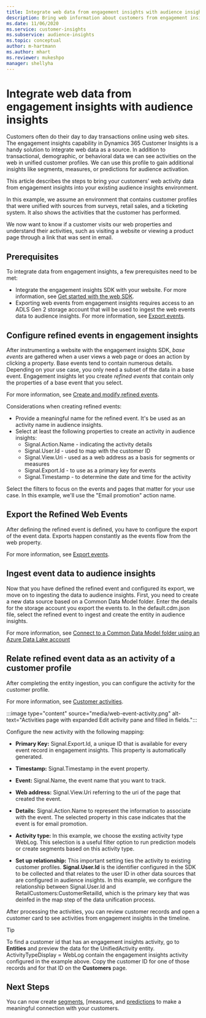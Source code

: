 ```yaml
---
title: Integrate web data from engagement insights with audience insights
description: Bring web information about customers from engagement insights to audience insights. 
ms.date: 11/06/2020
ms.service: customer-insights
ms.subservice: audience-insights
ms.topic: conceptual
author: m-hartmann
ms.author: mhart
ms.reviewer: mukeshpo
manager: shellyha
---
```


# Integrate web data from engagement insights with audience insights

Customers often do their day to day transactions online using web sites. The engagement insights capability in Dynamics 365 Customer Insights is a handy solution to integrate web data as a source. In addition to transactional, demographic, or behavioral data we can see activities on the web in unified customer profiles. We can use this profile to gain additional insights like segments, measures, or predictions for audience activation.

This article describes the steps to bring your customers’ web activity data from engagement insights into your existing audience insights environment.

In this example, we assume an environment that contains customer profiles that were unified with sources from surveys, retail sales, and a ticketing system. It also shows the activities that the customer has performed. 

We now want to know if a customer visits our web properties and understand their activities, such as visiting a website or viewing a product page through a link that was sent in email.

## Prerequisites

To integrate data from engagement insights, a few prerequisites need to be met: 

- Integrate the engagement insights SDK with your website. For more information, see [Get started with the web SDK](../engagement-insights/instrument-website.md).
- Exporting web events from engagement insights requires access to an ADLS Gen 2 storage account that will be used to ingest the web events data to audience insights. For more information, see [Export events](../engagement-insights/export-events.md).

## Configure refined events in engagement insights

After instrumenting a website with the engagement insights SDK, *base events* are gathered when a user views a web page or does an action by clicking a property. Base events tend to contain numerous details. Depending on your use case, you only need a subset of the data in a base event. Engagement insights let you create *refined events* that contain only the properties of a base event that you select.     

For more information, see [Create and modify refined events](../engagement-insights/refined-events.md).

Considerations when creating refined events: 

- Provide a meaningful name for the refined event. It's be used as an activity name in audience insights.
- Select at least the following properties to create an activity in audience insights: 
    - Signal.Action.Name - indicating the activity details
    - Signal.User.Id - used to map with the customer ID
    - Signal.View.Uri - used as a web address as a basis for segments or measures
    - Signal.Export.Id - to use as a primary key for events <!-- system generated, do we need to list?-->
    - Signal.Timestamp - to determine the date and time for the activity

Select the filters to focus on the events and pages that matter for your use case. In this example, we'll use the "Email promotion" action name.

## Export the Refined Web Events 

After defining the refined event is defined, you have to configure the export of the event data. Exports happen constantly as the events flow from the web property.

For more information, see [Export events](../engagement-insights/export-events.md).

## Ingest event data to audience insights

Now that you have defined the refined event and configured its export, we move on to ingesting the data to audience insights. First, you need to create a new data source based on a Common Data Model folder. Enter the details for the storage account you export the events to. In the default.cdm.json file, select the refined event to ingest and create the entity in audience insights.

For more information, see [Connect to a Common Data Model folder using an Azure Data Lake account](connect-common-data-model.md)


## Relate refined event data as an activity of a customer profile

After completing the entity ingestion, you can configure the activity for the customer profile.

For more information, see [Customer activities](activities.md).

:::image type="content" source="media/web-event-activity.png" alt-text="Activities page with expanded Edit activity pane and filled in fields.":::

Configure the new activity with the following mapping: 

- **Primary Key:** Signal.Export.Id, a unique ID that is available for every event record in engagement insights. This property is automatically generated.

- **Timestamp:** Signal.Timestamp in the event property.

- **Event:** Signal.Name, the event name that you want to track.

- **Web address:** Signal.View.Uri referring to the uri of the page that created the event.

- **Details:** Signal.Action.Name to represent the information to associate with the event. The selected property in this case indicates that the event is for email promotion.

- **Activity type:** In this example, we choose the exsting activity type WebLog. This selection is a useful filter option to run prediction models or create segments based on this activity type.

- **Set up relationship:** This important setting ties the activity to existing customer profiles. **Signal.User.Id** is the identifier configured in the SDK to be collected and that relates to the user ID in other data sources that are configured in audience insights. In this example, we configure the relationship between Signal.User.Id and RetailCustomers:CustomerRetailId, which is the primary key that was deinfed in the map step of the data unification process.


After processing the activities, you can review customer records and open a customer card to see activities from engagement insights in the timeline. 

> [!TIP]
> To find a customer id that has an engagement insights activity, go to **Entities** and preview the data for the UnifiedActivity entity. ActivityTypeDisplay = WebLog contain the engagement insights activity configured in the example above. Copy the customer ID for one of those records and for that ID on the **Customers** page.

## Next Steps

You can now create [segments](segments.md), [measures, and [predictions](predictions.md) to make a meaningful connection with your customers.
